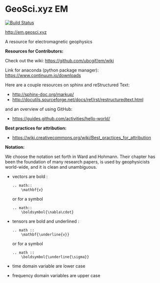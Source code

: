 # GeoSci.xyz EM

[![Build Status](https://travis-ci.org/ubcgif/em.svg?branch=master)](https://travis-ci.org/ubcgif/em)

http://em.geosci.xyz

A resource for electromagnetic geophysics

**Resources for Contributors:**

Check out the wiki: https://github.com/ubcgif/em/wiki

Link for anaconda (python package manager): https://www.continuum.io/downloads

Here are a couple resources on sphinx and reStructured Text:
- http://sphinx-doc.org/markup/
- http://docutils.sourceforge.net/docs/ref/rst/restructuredtext.html

and an overview of using GitHub:
- https://guides.github.com/activities/hello-world/

**Best practices for attribution:**

- https://wiki.creativecommons.org/wiki/Best_practices_for_attribution


**Notation:**

We choose the notation set forth  in Ward and Hohmann. Their chapter has been the foundation of many research papers, is used by geophysicists world-wide, and it is clean and unambiguous. 
 
- vectors are bold : 

    ```
    .. math:: 
        \mathbf{v}
    ```
  or for a symbol
    ```
    .. math::
        \boldsymbol{\nabla\cdot}
    ```
  
- tensors are bold and underlined :

    ```
    .. math ::
        \mathbf{\underline{v}}
    ```
  or for a symbol
    ```
    .. math ::
        \boldsymbol{\underline{\sigma}}
    ```
  
- time domain variable are lower case
- frequency domain variables are upper case
